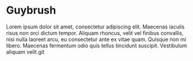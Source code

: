# Guybrush
Lorem ipsum dolor sit amet, consectetur adipiscing elit. Maecenas iaculis risus non orci dictum tempor. Aliquam rhoncus, velit vel finibus convallis, nisi nulla laoreet arcu, eu consectetur ante ex vitae quam. Quisque non mi libero. Maecenas fermentum odio quis tellus tincidunt suscipit. Vestibulum aliquam velit.git